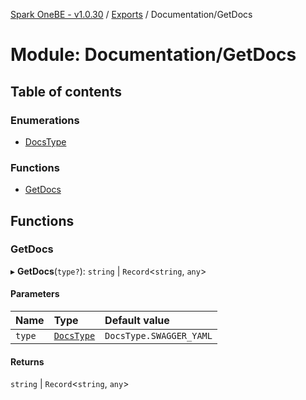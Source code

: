 [Spark OneBE - v1.0.30](../README.md) / [Exports](../modules.md) / Documentation/GetDocs

# Module: Documentation/GetDocs

## Table of contents

### Enumerations

- [DocsType](../enums/Documentation_GetDocs.DocsType.md)

### Functions

- [GetDocs](Documentation_GetDocs.md#getdocs)

## Functions

### GetDocs

▸ **GetDocs**(`type?`): `string` \| `Record`<`string`, `any`\>

#### Parameters

| Name | Type | Default value |
| :------ | :------ | :------ |
| `type` | [`DocsType`](../enums/Documentation_GetDocs.DocsType.md) | `DocsType.SWAGGER_YAML` |

#### Returns

`string` \| `Record`<`string`, `any`\>
